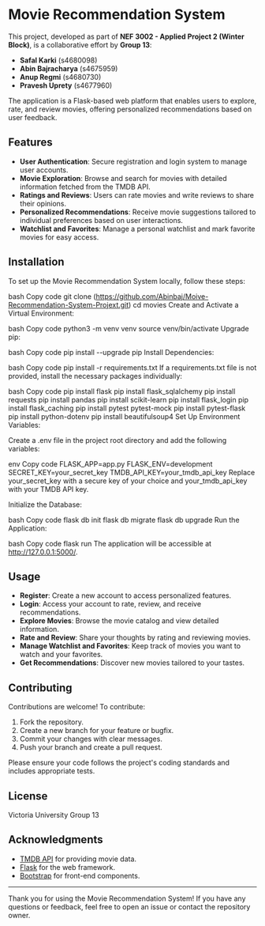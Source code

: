 # Movie Recommendation System

This project, developed as part of **NEF 3002 - Applied Project 2 (Winter Block)**, is a collaborative effort by **Group 13**:

- **Safal Karki** (s4680098)
- **Abin Bajracharya** (s4675959)
- **Anup Regmi** (s4680730)
- **Pravesh Uprety** (s4677960)

The application is a Flask-based web platform that enables users to explore, rate, and review movies, offering personalized recommendations based on user feedback.

## Features

- **User Authentication**: Secure registration and login system to manage user accounts.
- **Movie Exploration**: Browse and search for movies with detailed information fetched from the TMDB API.
- **Ratings and Reviews**: Users can rate movies and write reviews to share their opinions.
- **Personalized Recommendations**: Receive movie suggestions tailored to individual preferences based on user interactions.
- **Watchlist and Favorites**: Manage a personal watchlist and mark favorite movies for easy access.

## Installation

To set up the Movie Recommendation System locally, follow these steps:


bash
Copy code
git clone (https://github.com/Abinbaj/Moive-Recommendation-System-Projext.git)
cd movies
Create and Activate a Virtual Environment:

bash
Copy code
python3 -m venv venv
source venv/bin/activate
Upgrade pip:

bash
Copy code
pip install --upgrade pip
Install Dependencies:

bash
Copy code
pip install -r requirements.txt
If a requirements.txt file is not provided, install the necessary packages individually:

bash
Copy code
pip install flask
pip install flask_sqlalchemy
pip install requests
pip install pandas
pip install scikit-learn
pip install flask_login
pip install flask_caching
pip install pytest pytest-mock
pip install pytest-flask
pip install python-dotenv
pip install beautifulsoup4
Set Up Environment Variables:

Create a .env file in the project root directory and add the following variables:

env
Copy code
FLASK_APP=app.py
FLASK_ENV=development
SECRET_KEY=your_secret_key
TMDB_API_KEY=your_tmdb_api_key
Replace your_secret_key with a secure key of your choice and your_tmdb_api_key with your TMDB API key.

Initialize the Database:

bash
Copy code
flask db init
flask db migrate
flask db upgrade
Run the Application:

bash
Copy code
flask run
The application will be accessible at http://127.0.0.1:5000/.


## Usage

- **Register**: Create a new account to access personalized features.
- **Login**: Access your account to rate, review, and receive recommendations.
- **Explore Movies**: Browse the movie catalog and view detailed information.
- **Rate and Review**: Share your thoughts by rating and reviewing movies.
- **Manage Watchlist and Favorites**: Keep track of movies you want to watch and your favorites.
- **Get Recommendations**: Discover new movies tailored to your tastes.

## Contributing

Contributions are welcome! To contribute:

1. Fork the repository.
2. Create a new branch for your feature or bugfix.
3. Commit your changes with clear messages.
4. Push your branch and create a pull request.

Please ensure your code follows the project's coding standards and includes appropriate tests.

## License
Victoria University Group 13

## Acknowledgments

- [TMDB API](https://www.themoviedb.org/documentation/api) for providing movie data.
- [Flask](https://flask.palletsprojects.com/) for the web framework.
- [Bootstrap](https://getbootstrap.com/) for front-end components.

---

Thank you for using the Movie Recommendation System! If you have any questions or feedback, feel free to open an issue or contact the repository owner.
